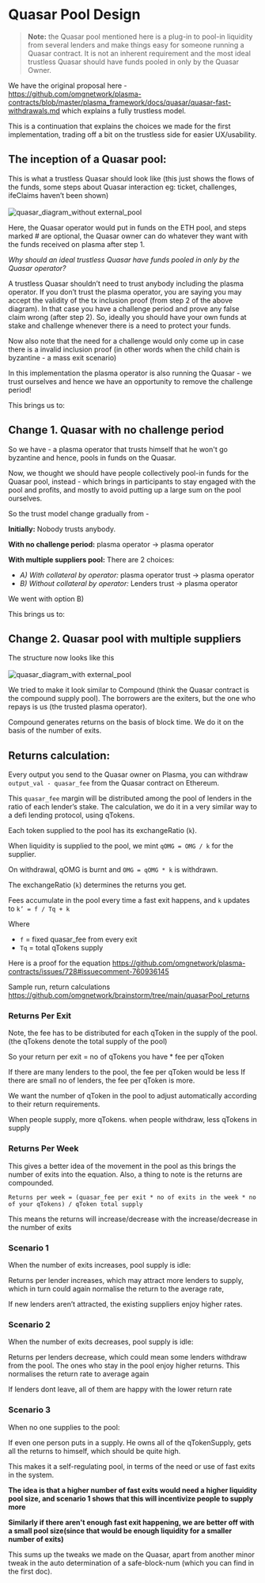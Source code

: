 # Quasar Pool Design

> **Note:** the Quasar pool mentioned here is a plug-in to pool-in liquidity from several lenders and make things easy for someone running a Quasar contract. It is not an inherent requirement and the most ideal trustless Quasar should have funds pooled in only by the Quasar Owner.

We have the original proposal here - https://github.com/omgnetwork/plasma-contracts/blob/master/plasma_framework/docs/quasar/quasar-fast-withdrawals.md
which explains a fully trustless model. 

This is a continuation that explains the choices we made for the first implementation, trading off a bit on the trustless side for easier UX/usability.

## The inception of a Quasar pool:

This is what a trustless Quasar should look like (this just shows the flows of the funds, some steps about Quasar interaction eg: ticket, challenges, ifeClaims haven’t been shown) <br><br>
![quasar_diagram_without external_pool](https://user-images.githubusercontent.com/26090752/112024138-e5484100-8b59-11eb-979d-2d72e08c6c93.jpg)

Here, the Quasar operator would put in funds on the ETH pool, and steps marked # are optional, the Quasar owner can do whatever they want with the funds received on plasma after step 1. 

*Why should an ideal trustless Quasar have funds pooled in only by the Quasar operator?*

A trustless Quasar shouldn’t need to trust anybody including the plasma operator. If you don’t trust the plasma operator, you are saying you may accept the validity of the tx inclusion proof (from step 2 of the above diagram). In that case you have a challenge period and prove any false claim wrong (after step 2). So, ideally you should have your own funds at stake and challenge whenever there is a need to protect your funds.

Now also note that the need for a challenge would only come up in case there is a invalid inclusion proof (in other words when the child chain is byzantine - a mass exit scenario)

In this implementation the plasma operator is also running the Quasar - we trust ourselves and hence we have an opportunity to remove the challenge period!

This brings us to:
## Change 1. Quasar with no challenge period

So we have - a plasma operator that trusts himself that he won't go byzantine and hence, pools in funds on the Quasar.

Now, we thought we should have people collectively pool-in funds for the Quasar pool, instead - which brings in participants to stay engaged with the pool and profits, and mostly to avoid putting up a large sum on the pool ourselves. 

So the trust model change gradually from -

**Initially:** Nobody trusts anybody.

**With no challenge period:** plasma operator -> plasma operator

**With multiple suppliers pool:** There are 2 choices:

 - *A) With collateral by operator:*
      plasma operator trust -> plasma operator
 - *B) Without collateral by operator:*
           Lenders trust -> plasma operator 

We went with option B) 

This brings us to:
## Change 2. Quasar pool with multiple suppliers


The structure now looks like this <br><br>
![quasar_diagram_with external_pool](https://user-images.githubusercontent.com/26090752/112024174-ee391280-8b59-11eb-8406-fa7d7d460e98.jpg)

We tried to make it look similar to Compound (think the Quasar contract is the compound supply pool). The borrowers are the exiters, but the one who repays is us (the trusted plasma operator).

Compound generates returns on the basis of block time. We do it on the basis of the number of exits. 

## Returns calculation: 

Every output you send to the Quasar owner on Plasma, you can withdraw 
`output_val - quasar_fee`
from the Quasar contract on Ethereum. 

This `quasar_fee` margin will be distributed among the pool of lenders in the ratio of each lender’s stake.
The calculation, we do it in a very similar way to a defi lending protocol, using qTokens.

Each token supplied to the pool has its exchangeRatio (`k`).

When liquidity is supplied to the pool, we mint `qOMG = OMG / k` for the supplier.

On withdrawal, qOMG is burnt and `OMG = qOMG * k` is withdrawn.

The exchangeRatio (`k`) determines the returns you get.

Fees accumulate in the pool every time a fast exit happens, and `k` updates to
`k’ = f / Tq + k`

Where 
- `f` = fixed quasar_fee from every exit
- `Tq` = total qTokens supply

Here is a proof for the equation https://github.com/omgnetwork/plasma-contracts/issues/728#issuecomment-760936145

Sample run, return calculations
https://github.com/omgnetwork/brainstorm/tree/main/quasarPool_returns

### Returns Per Exit

Note, the fee has to be distributed for each qToken in the supply of the pool. (the qTokens denote the total supply of the pool)

So your return per exit = no of qTokens you have * fee per qToken

If there are many lenders to the pool, the fee per qToken would be less
If there are small no of lenders, the fee per qToken is more.

We want the number of qToken in the pool to adjust automatically according to their return requirements.

When people supply, more qTokens.
when people withdraw, less qTokens in supply

### Returns Per Week
This gives a better idea of the movement in the pool as this brings the number of exits into the equation.
Also, a thing to note is the returns are compounded.

`Returns per week = (quasar_fee per exit * no of exits in the week * no of your qTokens) / qToken total supply  `

This means the returns will increase/decrease with the increase/decrease in the number of exits

### Scenario 1
When the number of exits increases, pool supply is idle:

Returns per lender increases, which may attract more lenders to supply,
which in turn could again normalise the return to the average rate,

If new lenders aren’t attracted, the existing suppliers enjoy higher rates.

### Scenario 2
When the number of exits decreases, pool supply is idle:

Returns per lenders decrease, which could mean some lenders withdraw from the pool. The ones who stay in the pool enjoy higher returns. This normalises the return rate to average again

If lenders dont leave, all of them are happy with the lower return rate


### Scenario 3
When no one supplies to the pool:

If even one person puts in a supply. He owns all of the qTokenSupply, gets all the returns to himself, which should be quite high.

This makes it a self-regulating pool, in terms of the need or use of fast exits in the system.


**The idea is that a higher number of fast exits would need a higher liquidity pool size, and scenario 1 shows that this will incentivize people to supply more**

**Similarly if there aren't enough fast exit happening, we are better off with a small pool size(since that would be enough liquidity for a smaller number of exits)**


This sums up the tweaks we made on the Quasar, apart from another minor tweak in the auto determination of a safe-block-num (which you can find in the first doc).
